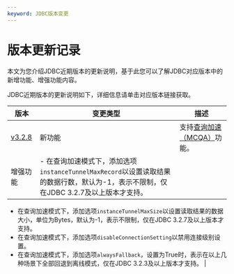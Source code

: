 ```yaml
---
keyword: JDBC版本变更
---
```


# 版本更新记录

本文为您介绍JDBC近期版本的更新说明，基于此您可以了解JDBC对应版本中的新增功能、增强功能内容。

JDBC近期版本的更新说明如下，详细信息请单击对应版本链接获取。

|版本|变更类型|描述|
|--|----|--|
|[v3.2.8](https://github.com/aliyun/aliyun-odps-jdbc/releases/tag/v3.2.8)|新功能|支持[查询加速（MCQA）](/cn.zh-CN/开发/查询加速（MCQA）/概述.md)功能。|
|增强功能|-   在查询加速模式下，添加选项`instanceTunnelMaxRecord`以设置读取结果的数据行数，默认为-1，表示不限制，仅在JDBC 3.2.7及以上版本才支持。
-   在查询加速模式下，添加选项`instanceTunnelMaxSize`以设置读取结果的数据大小，单位为Bytes，默认为-1，表示不限制，仅在JDBC 3.2.7及以上版本才支持。
-   在查询加速模式下，添加选项`disableConnectionSetting`以禁用连接级别设置。
-   在查询加速模式下，添加选项`alwaysFallback`，设置为True时，表示在以上几种场景下全部回退到离线模式，仅在JDBC 3.2.3及以上版本才支持。 |

